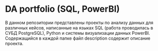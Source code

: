 # DA portfolio (SQL, PowerBI)
В данном репозитории представлены проекты по анализу данных для различных кейсов, написанные на языках SQL (работа проводилась в СУБД PostgreSQL), Python и системы визуализации данных PowerBI.
Содержащийся в каждой папке файл description содержит описание проекта. 
